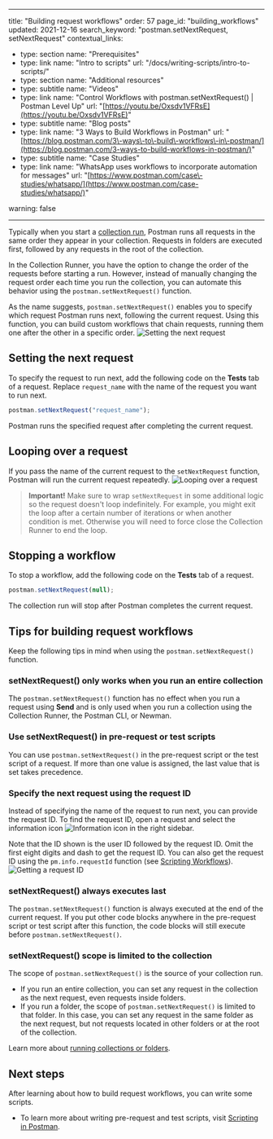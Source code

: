 *** ** * ** ***

title: "Building request workflows"
order: 57
page\_id: "building\_workflows"
updated: 2021\-12\-16
search\_keyword: "postman.setNextRequest, setNextRequest"
contextual\_links:

* type: section name: "Prerequisites"
* type: link name: "Intro to scripts" url: "/docs/writing\-scripts/intro\-to\-scripts/"
* type: section name: "Additional resources"
* type: subtitle name: "Videos"
* type: link name: "Control Workflows with postman.setNextRequest\(\) \| Postman Level Up" url: "[https://youtu.be/Oxsdv1VFRsE](https://youtu.be/Oxsdv1VFRsE)"
* type: subtitle name: "Blog posts"
* type: link name: "3 Ways to Build Workflows in Postman" url: "[https://blog.postman.com/3\-ways\-to\-build\-workflows\-in\-postman/](https://blog.postman.com/3-ways-to-build-workflows-in-postman/)"
* type: subtitle name: "Case Studies"
* type: link name: "WhatsApp uses workflows to incorporate automation for messages" url: "[https://www.postman.com/case\-studies/whatsapp/](https://www.postman.com/case-studies/whatsapp/)"

warning: false

*** ** * ** ***

Typically when you start a [collection run](/docs/collections/running-collections/intro-to-collection-runs/), Postman runs all requests in the same order they appear in your collection. Requests in folders are executed first, followed by any requests in the root of the collection.

In the Collection Runner, you have the option to change the order of the requests before starting a run. However, instead of manually changing the request order each time you run the collection, you can automate this behavior using the `postman.setNextRequest()` function.

As the name suggests, `postman.setNextRequest()` enables you to specify which request Postman runs next, following the current request. Using this function, you can build custom workflows that chain requests, running them one after the other in a specific order.
![Setting the next request](https://assets.postman.com/postman-docs/set-next-request-v9-4.jpg) 

Setting the next request
------------------------

To specify the request to run next, add the following code on the **Tests** tab of a request. Replace `request_name` with the name of the request you want to run next.

```js
postman.setNextRequest("request_name");
```

Postman runs the specified request after completing the current request.

Looping over a request
----------------------

If you pass the name of the current request to the `setNextRequest` function, Postman will run the current request repeatedly.
![Looping over a request](https://assets.postman.com/postman-docs/set-next-request-loop-v9-4.jpg)  
> 
> **Important\!** Make sure to wrap `setNextRequest` in some additional logic so the request doesn't loop indefinitely. For example, you might exit the loop after a certain number of iterations or when another condition is met. Otherwise you will need to force close the Collection Runner to end the loop.

Stopping a workflow
-------------------

To stop a workflow, add the following code on the **Tests** tab of a request.

```js
postman.setNextRequest(null);
```

The collection run will stop after Postman completes the current request.

Tips for building request workflows
-----------------------------------

Keep the following tips in mind when using the `postman.setNextRequest()` function.

### setNextRequest\(\) only works when you run an entire collection

The `postman.setNextRequest()` function has no effect when you run a request using **Send** and is only used when you run a collection using the Collection Runner, the Postman CLI, or Newman.

### Use setNextRequest\(\) in pre\-request or test scripts

You can use `postman.setNextRequest()` in the pre\-request script or the test script of a request. If more than one value is assigned, the last value that is set takes precedence.

### Specify the next request using the request ID

Instead of specifying the name of the request to run next, you can provide the request ID. To find the request ID, open a request and select the information icon ![Information icon](https://assets.postman.com/postman-docs/icon-information-v9-5.jpg#icon) in the right sidebar.

Note that the ID shown is the user ID followed by the request ID. Omit the first eight digits and dash to get the request ID. You can also get the request ID using the `pm.info.requestId` function \(see [Scripting Workflows](/docs/writing-scripts/script-references/postman-sandbox-api-reference/#scripting-workflows)\).
![Getting a request ID](https://assets.postman.com/postman-docs/set-next-request-id-v9-4.jpg) 

### setNextRequest\(\) always executes last

The `postman.setNextRequest()` function is always executed at the end of the current request. If you put other code blocks anywhere in the pre\-request script or test script after this function, the code blocks will still execute before `postman.setNextRequest()`.

### setNextRequest\(\) scope is limited to the collection

The scope of `postman.setNextRequest()` is the source of your collection run.

* If you run an entire collection, you can set any request in the collection as the next request, even requests inside folders.
* If you run a folder, the scope of `postman.setNextRequest()` is limited to that folder. In this case, you can set any request in the same folder as the next request, but not requests located in other folders or at the root of the collection.

Learn more about [running collections or folders](/docs/collections/running-collections/intro-to-collection-runs/).

Next steps
----------

After learning about how to build request workflows, you can write some scripts.

* To learn more about writing pre\-request and test scripts, visit [Scripting in Postman](/docs/writing-scripts/intro-to-scripts/).

